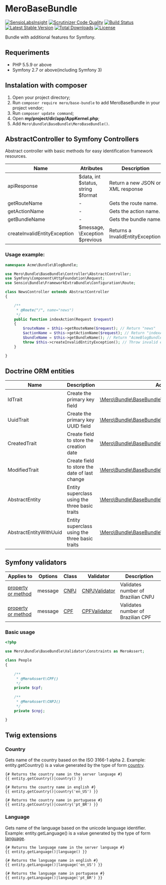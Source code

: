 MeroBaseBundle
=================

[![SensioLabsInsight](https://insight.sensiolabs.com/projects/4612cf8e-4579-4ad5-a2ca-8e4620da09c8/mini.png)](https://insight.sensiolabs.com/projects/4612cf8e-4579-4ad5-a2ca-8e4620da09c8)
[![Scrutinizer Code Quality](https://scrutinizer-ci.com/g/merorafael/MeroBaseBundle/badges/quality-score.png?b=master)](https://scrutinizer-ci.com/g/merorafael/MeroBaseBundle/?branch=master)
[![Build Status](https://travis-ci.org/merorafael/MeroBaseBundle.svg?branch=master)](https://travis-ci.org/merorafael/MeroBaseBundle)  
[![Latest Stable Version](https://poser.pugx.org/mero/base-bundle/v/stable.svg)](https://packagist.org/packages/mero/base-bundle) 
[![Total Downloads](https://poser.pugx.org/mero/base-bundle/downloads.svg)](https://packagist.org/packages/mero/base-bundle) 
[![License](https://poser.pugx.org/mero/base-bundle/license.svg)](https://packagist.org/packages/mero/base-bundle)

Bundle with additional features for Symfony.

Requeriments
------------

- PHP 5.5.9 or above
- Symfony 2.7 or above(including Symfony 3)

Instalation with composer
-------------------------

1. Open your project directory;
2. Run `composer require mero/base-bundle` to add MeroBaseBundle in your project vendor;
3. Run `composer update command`;
4. Open **my/project/dir/app/AppKernel.php**;
6. Add `Mero\Bundle\BaseBundle\MeroBaseBundle()`.

AbstractController to Symfony Controllers
-----------------------------------------

Abstract controller with basic methods for easy identification framework resources.

| Name                         | Atributes                          | Description                           |
| ---------------------------- | ---------------------------------- | ------------------------------------- |
| apiResponse                  | $data, int $status, string $format | Return a new JSON or XML response     |
| getRouteName                 | -                                  | Gets the route name.                  |
| getActionName                | -                                  | Gets the action name.                 |
| getBundleName                | -                                  | Gets the bundle name.                 |
| createInvalidEntityException | $message, \Exception $previous     | Returns a InvalidEntityException.     |


### Usage example:
```php
namespace Acme\Bundle\BlogBundle;

use Mero\Bundle\BaseBundle\Controller\AbstractController;
use Symfony\Component\HttpFoundation\Request;
use Sensio\Bundle\FrameworkExtraBundle\Configuration\Route;

class NewsController extends AbstractController
{

    /**
     * @Route("/", name="news")
     */
    public function indexAction(Request $request)
    {
        $routeName = $this->getRouteName($request); // Return "news"
        $actionName = $this->getActionName($request); // Return "indexAction"
        $bundleName = $this->getBundleName(); // Return "AcmeBlogBundle"
        throw $this->createInvalidEntityException(); // Throw invalid entity exception
    }

}
```

Doctrine ORM entities
---------------------

| Name                   | Description                                    | Address  |
| ---------------------- | ---------------------------------------------- | -------- |
| IdTrait                | Create the primary key field                   | [\Mero\Bundle\BaseBundle\Entity\Field\IdTrait](https://github.com/merorafael/MeroBaseBundle/blob/master/Entity/Field/IdTrait.php) |
| UuidTrait              | Create the primary key UUID field              | [\Mero\Bundle\BaseBundle\Entity\Field\UuidTrait](https://github.com/merorafael/MeroBaseBundle/blob/master/Entity/Field/UuidTrait.php) |
| CreatedTrait           | Create field to store the creation date        | [\Mero\Bundle\BaseBundle\Entity\Field\CreatedTrait](https://github.com/merorafael/MeroBaseBundle/blob/master/Entity/Field/CreatedTrait.php) |
| ModifiedTrait          | Create field to store the date of last change  | [\Mero\Bundle\BaseBundle\Entity\Field\ModifiedTrait](https://github.com/merorafael/MeroBaseBundle/blob/master/Entity/Field/ModifiedTrait.php) |
| AbstractEntity         | Entity superclass using the three basic traits | [\Mero\Bundle\BaseBundle\Entity\AbstractEntity](https://github.com/merorafael/MeroBaseBundle/blob/master/Entity/AbstractEntity.php) | 
| AbstractEntityWithUuid | Entity superclass using the three basic traits | [\Mero\Bundle\BaseBundle\Entity\AbstractEntityWithUuid](https://github.com/merorafael/MeroBaseBundle/blob/master/Entity/AbstractEntityWithUuid.php) | 

Symfony validators
------------------

| Applies to         | Options | Class | Validator | Description |
| -------------------| ------- | ----- | --------- | ----------- |
| [property or method](http://symfony.com/doc/current/book/validation.html#validation-property-target) | message | [CNPJ](https://github.com/merorafael/MeroBaseBundle/blob/master/Validator/Constraints/CNPJ.php) | [CNPJValidator](https://github.com/merorafael/MeroBaseBundle/blob/master/Validator/Constraints/CNPJValidator.php)  | Validates number of Brazilian CNPJ |
| [property or method](http://symfony.com/doc/current/book/validation.html#validation-property-target) | message | [CPF](https://github.com/merorafael/MeroBaseBundle/blob/master/Validator/Constraints/CPF.php)  | [CPFValidator](https://github.com/merorafael/MeroBaseBundle/blob/master/Validator/Constraints/CPFValidator.php)   | Validates number of Brazilian CPF |

### Basic usage

```php
<?php

use Mero\Bundle\BaseBundle\Validator\Constraints as MeroAssert;

class People 
{
    
    /**
     * @MeroAssert\CPF()
     */
    private $cpf;
    
    /**
     * @MeroAssert\CNPJ()
     */
    private $cnpj;

}
```

Twig extensions
---------------

### Country

Gets name of the country based on the ISO 3166-1 alpha 2.
Example: entity.getCountry() is a value generated by the type of form [country](http://symfony.com/doc/current/reference/forms/types/country.html).

```twig
{# Returns the country name in the server language #}
{{ entity.getCountry()|country() }}

{# Returns the country name in english #}
{{ entity.getCountry()|country('en_US') }}

{# Returns the country name in portuguese #}
{{ entity.getCountry()|country('pt_BR') }}
```

### Language

Gets name of the language based on the unicode language identifier.
Example: entity.getLanguage() is a value generated by the type of form [language](http://symfony.com/doc/current/reference/forms/types/language.html).

```twig
{# Returns the language name in the server language #}
{{ entity.getLanguage()|language() }}

{# Returns the language name in english #}
{{ entity.getLanguage()|language('en_US') }}

{# Returns the language name in portuguese #}
{{ entity.getLanguage()|language('pt_BR') }}
```
